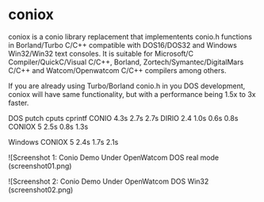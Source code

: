 # coniox
coniox is a conio library replacement that implementents conio.h functions in Borland/Turbo C/C++ compatible with DOS16/DOS32 and Windows Win32/Win32 text consoles. It is suitable for Microsoft/C Compiler/QuickC/Visual C/C++, Borland, Zortech/Symantec/DigitalMars C/C++ and Watcom/Openwatcom C/C++ compilers among others.

If you are already using Turbo/Borland conio.h in you DOS development, coniox will have same functionality, but with a performance being 1.5x to 3x faster.


DOS			putch	cputs	cprintf
CONIO		4.3s	2.7s	2.7s
DIRIO 2.4	1.0s	0.6s	0.8s
CONIOX 5	2.5s	0.8s	1.3s


Windows
CONIOX	5	2.4s	1.7s	2.1s

![Screenshot 1: Conio Demo Under OpenWatcom DOS real mode (screenshot01.png)

![Screenshot 2: Conio Demo Under OpenWatcom DOS Win32 (screenshot02.png)
